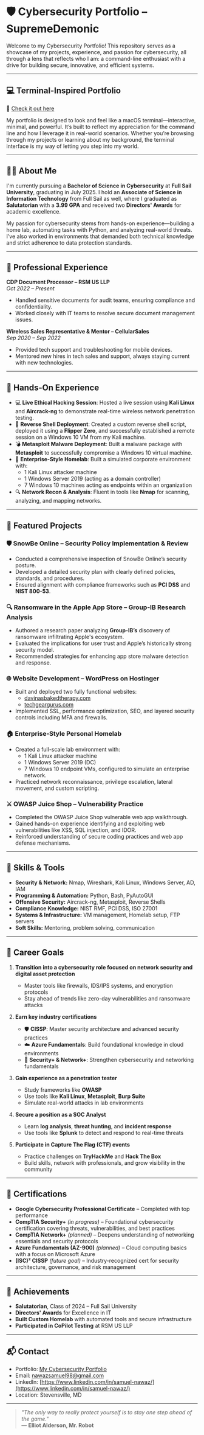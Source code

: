 # 🛡️ Cybersecurity Portfolio – SupremeDemonic

Welcome to my Cybersecurity Portfolio! This repository serves as a showcase of my projects, experience, and passion for cybersecurity, all through a lens that reflects who I am: a command-line enthusiast with a drive for building secure, innovative, and efficient systems.

---

## 💻 Terminal-Inspired Portfolio

🔗 [Check it out here](https://supremedemonic.github.io/IT-Portfolio/public/index.html)

My portfolio is designed to look and feel like a macOS terminal—interactive, minimal, and powerful. It’s built to reflect my appreciation for the command line and how I leverage it in real-world scenarios. Whether you’re browsing through my projects or learning about my background, the terminal interface is my way of letting you step into my world.

---

## 👨‍🎓 About Me

I'm currently pursuing a **Bachelor of Science in Cybersecurity** at **Full Sail University**, graduating in July 2025. I hold an **Associate of Science in Information Technology** from Full Sail as well, where I graduated as **Salutatorian** with a **3.99 GPA** and received two **Directors' Awards** for academic excellence.

My passion for cybersecurity stems from hands-on experience—building a home lab, automating tasks with Python, and analyzing real-world threats. I’ve also worked in environments that demanded both technical knowledge and strict adherence to data protection standards.

---

## 💼 Professional Experience

**CDP Document Processor – RSM US LLP**  
*Oct 2022 – Present*  
- Handled sensitive documents for audit teams, ensuring compliance and confidentiality.  
- Worked closely with IT teams to resolve secure document management issues.

**Wireless Sales Representative & Mentor – CellularSales**  
*Sep 2020 – Sep 2022*  
- Provided tech support and troubleshooting for mobile devices.  
- Mentored new hires in tech sales and support, always staying current with new technologies.

---

## 🧪 Hands-On Experience

- 💻 **Live Ethical Hacking Session**: Hosted a live session using **Kali Linux** and **Aircrack-ng** to demonstrate real-time wireless network penetration testing.  
- 🐚 **Reverse Shell Deployment**: Created a custom reverse shell script, deployed it using a **Flipper Zero**, and successfully established a remote session on a Windows 10 VM from my Kali machine.  
- 💣 **Metasploit Malware Deployment**: Built a malware package with **Metasploit** to successfully compromise a Windows 10 virtual machine.  
- 🏢 **Enterprise-Style Homelab**: Built a simulated corporate environment with:  
  - 1 Kali Linux attacker machine  
  - 1 Windows Server 2019 (acting as a domain controller)  
  - 7 Windows 10 machines acting as endpoints within an organization  
- 🔍 **Network Recon & Analysis**: Fluent in tools like **Nmap** for scanning, analyzing, and mapping networks.

---

## 🚀 Featured Projects

### 🛡️ SnowBe Online – Security Policy Implementation & Review
- Conducted a comprehensive inspection of SnowBe Online’s security posture.  
- Developed a detailed security plan with clearly defined policies, standards, and procedures.  
- Ensured alignment with compliance frameworks such as **PCI DSS** and **NIST 800-53**.

### 🔍 Ransomware in the Apple App Store – Group-IB Research Analysis
- Authored a research paper analyzing **Group-IB’s** discovery of ransomware infiltrating Apple's ecosystem.  
- Evaluated the implications for user trust and Apple’s historically strong security model.  
- Recommended strategies for enhancing app store malware detection and response.

### 🌐 Website Development – WordPress on Hostinger
- Built and deployed two fully functional websites:  
  - [davinasbakedtherapy.com](https://davinasbakedtherapy.com)  
  - [techgeargurus.com](https://techgeargurus.com)  
- Implemented SSL, performance optimization, SEO, and layered security controls including MFA and firewalls.

### 🏠 Enterprise-Style Personal Homelab
- Created a full-scale lab environment with:  
  - 1 Kali Linux attacker machine  
  - 1 Windows Server 2019 (DC)  
  - 7 Windows 10 endpoint VMs, configured to simulate an enterprise network.  
- Practiced network reconnaissance, privilege escalation, lateral movement, and custom scripting.

### ⚔️ OWASP Juice Shop – Vulnerability Practice
- Completed the OWASP Juice Shop vulnerable web app walkthrough.  
- Gained hands-on experience identifying and exploiting web vulnerabilities like XSS, SQL injection, and IDOR.  
- Reinforced understanding of secure coding practices and web app defense mechanisms.

---

## 🔧 Skills & Tools

- **Security & Network:** Nmap, Wireshark, Kali Linux, Windows Server, AD, IAM  
- **Programming & Automation:** Python, Bash, PyAutoGUI  
- **Offensive Security:** Aircrack-ng, Metasploit, Reverse Shells  
- **Compliance Knowledge:** NIST RMF, PCI DSS, ISO 27001  
- **Systems & Infrastructure:** VM management, Homelab setup, FTP servers  
- **Soft Skills:** Mentoring, problem solving, communication  

---

## 🎯 Career Goals

1. **Transition into a cybersecurity role focused on network security and digital asset protection**  
   - Master tools like firewalls, IDS/IPS systems, and encryption protocols  
   - Stay ahead of trends like zero-day vulnerabilities and ransomware attacks

2. **Earn key industry certifications**  
   - 🛡️ **CISSP**: Master security architecture and advanced security practices  
   - ☁️ **Azure Fundamentals**: Build foundational knowledge in cloud environments  
   - 🔐 **Security+ & Network+**: Strengthen cybersecurity and networking fundamentals

3. **Gain experience as a penetration tester**  
   - Study frameworks like **OWASP**  
   - Use tools like **Kali Linux**, **Metasploit**, **Burp Suite**  
   - Simulate real-world attacks in lab environments

4. **Secure a position as a SOC Analyst**  
   - Learn **log analysis**, **threat hunting**, and **incident response**  
   - Use tools like **Splunk** to detect and respond to real-time threats

5. **Participate in Capture The Flag (CTF) events**  
   - Practice challenges on **TryHackMe** and **Hack The Box**  
   - Build skills, network with professionals, and grow visibility in the community

---

## 📜 Certifications

- **Google Cybersecurity Professional Certificate** – Completed with top performance  
- **CompTIA Security+** *(in progress)* – Foundational cybersecurity certification covering threats, vulnerabilities, and best practices  
- **CompTIA Network+** *(planned)* – Deepens understanding of networking essentials and security protocols  
- **Azure Fundamentals (AZ-900)** *(planned)* – Cloud computing basics with a focus on Microsoft Azure  
- **(ISC)² CISSP** *(future goal)* – Industry-recognized cert for security architecture, governance, and risk management

---

## 🏅 Achievements

- **Salutatorian**, Class of 2024 – Full Sail University  
- **Directors' Awards** for Excellence in IT  
- **Built Custom Homelab** with automated tools and secure infrastructure  
- **Participated in CoPilot Testing** at RSM US LLP  

---

## 📬 Contact

- Portfolio: [My Cybersecurity Portfolio](https://supremedemonic.github.io/IT-Portfolio/public/index.html)  
- Email: nawazsamuel98@gmail.com  
- LinkedIn: [https://www.linkedin.com/in/samuel-nawaz/](https://www.linkedin.com/in/samuel-nawaz/)  
- Location: Stevensville, MD  

---

> *"The only way to really protect yourself is to stay one step ahead of the game."*  
> — **Elliot Alderson, Mr. Robot**
